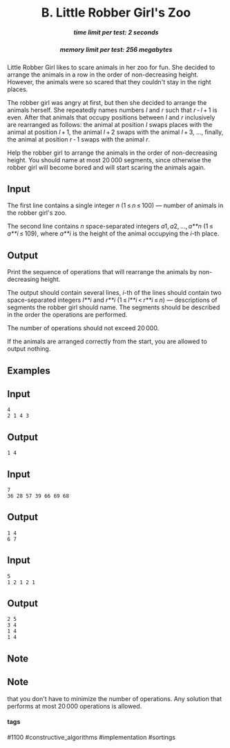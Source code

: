 <h1 style='text-align: center;'> B. Little Robber Girl's Zoo</h1>

<h5 style='text-align: center;'>time limit per test: 2 seconds</h5>
<h5 style='text-align: center;'>memory limit per test: 256 megabytes</h5>

Little Robber Girl likes to scare animals in her zoo for fun. She decided to arrange the animals in a row in the order of non-decreasing height. However, the animals were so scared that they couldn't stay in the right places.

The robber girl was angry at first, but then she decided to arrange the animals herself. She repeatedly names numbers *l* and *r* such that *r* - *l* + 1 is even. After that animals that occupy positions between *l* and *r* inclusively are rearranged as follows: the animal at position *l* swaps places with the animal at position *l* + 1, the animal *l* + 2 swaps with the animal *l* + 3, ..., finally, the animal at position *r* - 1 swaps with the animal *r*.

Help the robber girl to arrange the animals in the order of non-decreasing height. You should name at most 20 000 segments, since otherwise the robber girl will become bored and will start scaring the animals again.

## Input

The first line contains a single integer *n* (1 ≤ *n* ≤ 100) — number of animals in the robber girl's zoo.

The second line contains *n* space-separated integers *a*1, *a*2, ..., *a**n* (1 ≤ *a**i* ≤ 109), where *a**i* is the height of the animal occupying the *i*-th place.

## Output

Print the sequence of operations that will rearrange the animals by non-decreasing height.

The output should contain several lines, *i*-th of the lines should contain two space-separated integers *l**i* and *r**i* (1 ≤ *l**i* < *r**i* ≤ *n*) — descriptions of segments the robber girl should name. The segments should be described in the order the operations are performed.

The number of operations should not exceed 20 000.

If the animals are arranged correctly from the start, you are allowed to output nothing.

## Examples

## Input


```
4  
2 1 4 3  

```
## Output


```
1 4  

```
## Input


```
7  
36 28 57 39 66 69 68  

```
## Output


```
1 4  
6 7  

```
## Input


```
5  
1 2 1 2 1  

```
## Output


```
2 5  
3 4  
1 4  
1 4  

```
## Note

## Note

 that you don't have to minimize the number of operations. Any solution that performs at most 20 000 operations is allowed.



#### tags 

#1100 #constructive_algorithms #implementation #sortings 